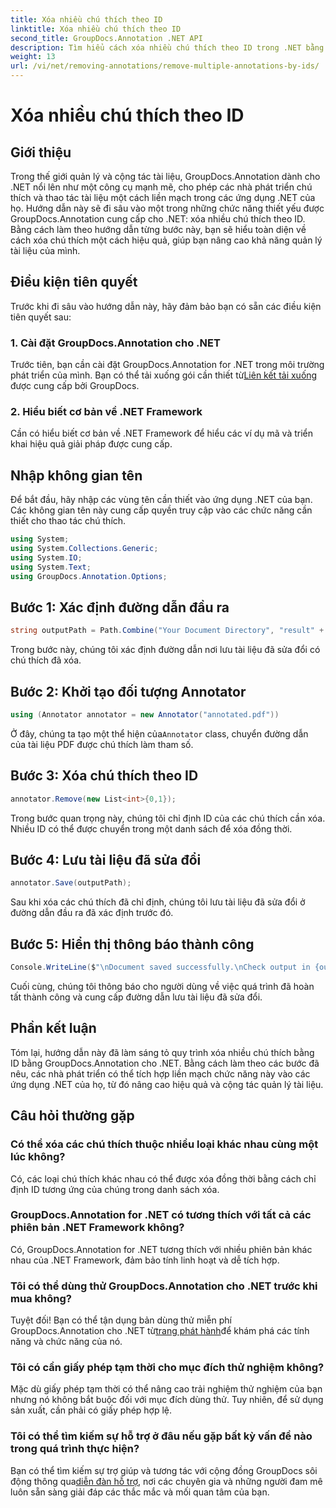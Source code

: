 ```yaml
---
title: Xóa nhiều chú thích theo ID
linktitle: Xóa nhiều chú thích theo ID
second_title: GroupDocs.Annotation .NET API
description: Tìm hiểu cách xóa nhiều chú thích theo ID trong .NET bằng GroupDocs.Annotation, nâng cao khả năng quản lý tài liệu của bạn một cách dễ dàng.
weight: 13
url: /vi/net/removing-annotations/remove-multiple-annotations-by-ids/
---
```


# Xóa nhiều chú thích theo ID

## Giới thiệu
Trong thế giới quản lý và cộng tác tài liệu, GroupDocs.Annotation dành cho .NET nổi lên như một công cụ mạnh mẽ, cho phép các nhà phát triển chú thích và thao tác tài liệu một cách liền mạch trong các ứng dụng .NET của họ. Hướng dẫn này sẽ đi sâu vào một trong những chức năng thiết yếu được GroupDocs.Annotation cung cấp cho .NET: xóa nhiều chú thích theo ID. Bằng cách làm theo hướng dẫn từng bước này, bạn sẽ hiểu toàn diện về cách xóa chú thích một cách hiệu quả, giúp bạn nâng cao khả năng quản lý tài liệu của mình.
## Điều kiện tiên quyết
Trước khi đi sâu vào hướng dẫn này, hãy đảm bảo bạn có sẵn các điều kiện tiên quyết sau:
### 1. Cài đặt GroupDocs.Annotation cho .NET
 Trước tiên, bạn cần cài đặt GroupDocs.Annotation for .NET trong môi trường phát triển của mình. Bạn có thể tải xuống gói cần thiết từ[Liên kết tải xuống](https://releases.groupdocs.com/annotation/net/) được cung cấp bởi GroupDocs.
### 2. Hiểu biết cơ bản về .NET Framework
Cần có hiểu biết cơ bản về .NET Framework để hiểu các ví dụ mã và triển khai hiệu quả giải pháp được cung cấp.

## Nhập không gian tên
Để bắt đầu, hãy nhập các vùng tên cần thiết vào ứng dụng .NET của bạn. Các không gian tên này cung cấp quyền truy cập vào các chức năng cần thiết cho thao tác chú thích.
```csharp
using System;
using System.Collections.Generic;
using System.IO;
using System.Text;
using GroupDocs.Annotation.Options;
```

## Bước 1: Xác định đường dẫn đầu ra
```csharp
string outputPath = Path.Combine("Your Document Directory", "result" + Path.GetExtension("input.pdf"));
```
Trong bước này, chúng tôi xác định đường dẫn nơi lưu tài liệu đã sửa đổi có chú thích đã xóa.
## Bước 2: Khởi tạo đối tượng Annotator
```csharp
using (Annotator annotator = new Annotator("annotated.pdf"))
```
 Ở đây, chúng ta tạo một thể hiện của`Annotator` class, chuyển đường dẫn của tài liệu PDF được chú thích làm tham số.
## Bước 3: Xóa chú thích theo ID
```csharp
annotator.Remove(new List<int>{0,1});
```
Trong bước quan trọng này, chúng tôi chỉ định ID của các chú thích cần xóa. Nhiều ID có thể được chuyển trong một danh sách để xóa đồng thời.
## Bước 4: Lưu tài liệu đã sửa đổi
```csharp
annotator.Save(outputPath);
```
Sau khi xóa các chú thích đã chỉ định, chúng tôi lưu tài liệu đã sửa đổi ở đường dẫn đầu ra đã xác định trước đó.
## Bước 5: Hiển thị thông báo thành công
```csharp
Console.WriteLine($"\nDocument saved successfully.\nCheck output in {outputPath}.");
```
Cuối cùng, chúng tôi thông báo cho người dùng về việc quá trình đã hoàn tất thành công và cung cấp đường dẫn lưu tài liệu đã sửa đổi.

## Phần kết luận
Tóm lại, hướng dẫn này đã làm sáng tỏ quy trình xóa nhiều chú thích bằng ID bằng GroupDocs.Annotation cho .NET. Bằng cách làm theo các bước đã nêu, các nhà phát triển có thể tích hợp liền mạch chức năng này vào các ứng dụng .NET của họ, từ đó nâng cao hiệu quả và cộng tác quản lý tài liệu.
## Câu hỏi thường gặp
### Có thể xóa các chú thích thuộc nhiều loại khác nhau cùng một lúc không?
Có, các loại chú thích khác nhau có thể được xóa đồng thời bằng cách chỉ định ID tương ứng của chúng trong danh sách xóa.
### GroupDocs.Annotation for .NET có tương thích với tất cả các phiên bản .NET Framework không?
Có, GroupDocs.Annotation for .NET tương thích với nhiều phiên bản khác nhau của .NET Framework, đảm bảo tính linh hoạt và dễ tích hợp.
### Tôi có thể dùng thử GroupDocs.Annotation cho .NET trước khi mua không?
 Tuyệt đối! Bạn có thể tận dụng bản dùng thử miễn phí GroupDocs.Annotation cho .NET từ[trang phát hành](https://releases.groupdocs.com/)để khám phá các tính năng và chức năng của nó.
### Tôi có cần giấy phép tạm thời cho mục đích thử nghiệm không?
Mặc dù giấy phép tạm thời có thể nâng cao trải nghiệm thử nghiệm của bạn nhưng nó không bắt buộc đối với mục đích dùng thử. Tuy nhiên, để sử dụng sản xuất, cần phải có giấy phép hợp lệ.
### Tôi có thể tìm kiếm sự hỗ trợ ở đâu nếu gặp bất kỳ vấn đề nào trong quá trình thực hiện?
 Bạn có thể tìm kiếm sự trợ giúp và tương tác với cộng đồng GroupDocs sôi động thông qua[diễn đàn hỗ trợ](https://forum.groupdocs.com/c/annotation/10), nơi các chuyên gia và những người đam mê luôn sẵn sàng giải đáp các thắc mắc và mối quan tâm của bạn.